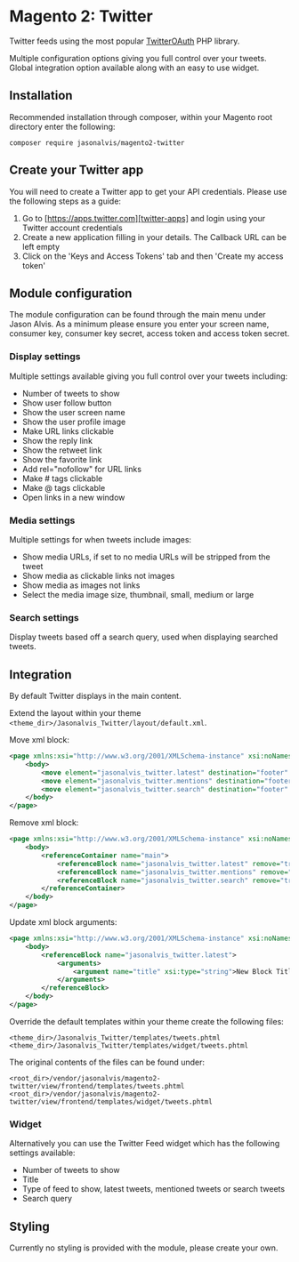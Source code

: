 # Magento 2: Twitter
Twitter feeds using the most popular [TwitterOAuth][twitter-oauth] PHP library.

Multiple configuration options giving you full control over your tweets. Global integration option available along with an easy to use widget.

## Installation
Recommended installation through composer, within your Magento root directory enter the following:

    composer require jasonalvis/magento2-twitter

## Create your Twitter app
You will need to create a Twitter app to get your API credentials. Please use the following steps as a guide:

  1. Go to [https://apps.twitter.com][twitter-apps] and login using your Twitter account credentials
  2. Create a new application filling in your details. The Callback URL can be left empty
  3. Click on the 'Keys and Access Tokens' tab and then 'Create my access token'

## Module configuration
The module configuration can be found through the main menu under Jason Alvis. As a minimum please ensure you enter your screen name, consumer key, consumer key secret, access token and access token secret.

### Display settings
Multiple settings available giving you full control over your tweets including:

  * Number of tweets to show
  * Show user follow button
  * Show the user screen name
  * Show the user profile image
  * Make URL links clickable
  * Show the reply link
  * Show the retweet link
  * Show the favorite link
  * Add rel="nofollow" for URL links
  * Make # tags clickable
  * Make @ tags clickable
  * Open links in a new window

### Media settings
Multiple settings for when tweets include images:

  * Show media URLs, if set to no media URLs will be stripped from the tweet
  * Show media as clickable links not images
  * Show media as images not links
  * Select the media image size, thumbnail, small, medium or large

### Search settings
Display tweets based off a search query, used when displaying searched tweets.

## Integration
By default Twitter displays in the main content.

Extend the layout within your theme `<theme_dir>/Jasonalvis_Twitter/layout/default.xml`.

Move xml block:

```xml
<page xmlns:xsi="http://www.w3.org/2001/XMLSchema-instance" xsi:noNamespaceSchemaLocation="urn:magento:framework:View/Layout/etc/page_configuration.xsd">
    <body>
        <move element="jasonalvis_twitter.latest" destination="footer" after="-" />
        <move element="jasonalvis_twitter.mentions" destination="footer" after="-" />
        <move element="jasonalvis_twitter.search" destination="footer" after="-" />
    </body>
</page>
```

Remove xml block:

```xml
<page xmlns:xsi="http://www.w3.org/2001/XMLSchema-instance" xsi:noNamespaceSchemaLocation="urn:magento:framework:View/Layout/etc/page_configuration.xsd">
    <body>
        <referenceContainer name="main">
            <referenceBlock name="jasonalvis_twitter.latest" remove="true" />
            <referenceBlock name="jasonalvis_twitter.mentions" remove="true" />
            <referenceBlock name="jasonalvis_twitter.search" remove="true" />
        </referenceContainer>
    </body>
</page>
```

Update xml block arguments:

```xml
<page xmlns:xsi="http://www.w3.org/2001/XMLSchema-instance" xsi:noNamespaceSchemaLocation="urn:magento:framework:View/Layout/etc/page_configuration.xsd">
    <body>
        <referenceBlock name="jasonalvis_twitter.latest">
            <arguments>
                <argument name="title" xsi:type="string">New Block Title</argument>
            </arguments>
        </referenceBlock>
    </body>
</page>
```

Override the default templates within your theme create the following files:

    <theme_dir>/Jasonalvis_Twitter/templates/tweets.phtml
    <theme_dir>/Jasonalvis_Twitter/templates/widget/tweets.phtml

The original contents of the files can be found under:

    <root_dir>/vendor/jasonalvis/magento2-twitter/view/frontend/templates/tweets.phtml
    <root_dir>/vendor/jasonalvis/magento2-twitter/view/frontend/templates/widget/tweets.phtml

### Widget
Alternatively you can use the Twitter Feed widget which has the following settings available:

  * Number of tweets to show
  * Title
  * Type of feed to show, latest tweets, mentioned tweets or search tweets
  * Search query

## Styling
Currently no styling is provided with the module, please create your own.

[twitter-api]: https://dev.twitter.com/oauth/overview/introduction
[twitter-oauth]: https://github.com/abraham/twitteroauth
[twitter-apps]: https://apps.twitter.com